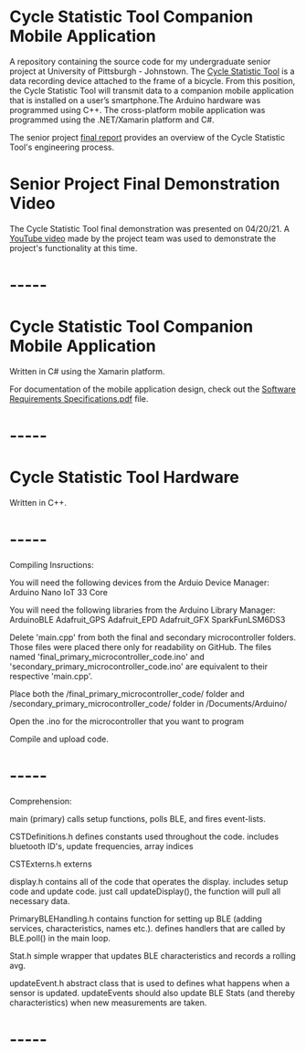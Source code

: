 # Cycle Statistic Tool Companion Mobile Application
A repository containing the source code for my undergraduate senior project at University of Pittsburgh - Johnstown. The [Cycle Statistic Tool]() is a data recording device attached to the frame of a bicycle. From this position, the Cycle Statistic Tool will transmit data to a companion mobile application that is installed on a user’s smartphone.The Arduino hardware was programmed using C++. The cross-platform mobile application was programmed using the .NET/Xamarin platform and C#.

The senior project [final report]() provides an overview of the Cycle Statistic Tool's engineering process.
# Senior Project Final Demonstration Video
The Cycle Statistic Tool final demonstration was presented on 04/20/21. A [YouTube video](https://youtu.be/cTovEaKmmAo) made by the project team was used to demonstrate the project's functionality at this time.
# -----
# Cycle Statistic Tool Companion Mobile Application
Written in C# using the Xamarin platform.

For documentation of the mobile application design, check out the [Software Requirements Specifications.pdf](https://github.com/Jacob-Hoff-man/Companion/blob/main/Companion%20Software%20Requirements%20Specifications.pdf) file. 
# -----
# Cycle Statistic Tool Hardware
Written in C++.
# -----
Compiling Insructions:

You will need the following devices from the Arduio Device Manager:
	Arduino Nano IoT 33 Core

You will need the following libraries from the Arduino Library Manager:
	ArduinoBLE
	Adafruit_GPS
	Adafruit_EPD
	Adafruit_GFX
	SparkFunLSM6DS3

Delete 'main.cpp' from both the final and secondary microcontroller folders. Those files were placed there only for readability on GitHub. The files named 'final_primary_microcontroller_code.ino' and 'secondary_primary_microcontroller_code.ino' are equivalent to their respective 'main.cpp'.

Place both the /final_primary_microcontroller_code/ folder and /secondary_primary_microcontroller_code/ folder in /Documents/Arduino/

Open the .ino for the microcontroller that you want to program

Compile and upload code.
# -----
Comprehension:

main (primary)
	calls setup functions, polls BLE, and fires event-lists.


CSTDefinitions.h
	defines constants used throughout the code. includes bluetooth ID's, update frequencies, array indices
	
	
CSTExterns.h
	externs
	
	
display.h
	contains all of the code that operates the display. includes setup code and update code. just call updateDisplay(), the function will pull all necessary data.
	
	
PrimaryBLEHandling.h
	contains function for setting up BLE (adding services, characteristics, names etc.). defines handlers that are called by BLE.poll() in the main loop.
	
	
Stat.h
	simple wrapper that updates BLE characteristics and records a rolling avg.
	
	
updateEvent.h
	abstract class that is used to defines what happens when a sensor is updated. updateEvents should also update BLE Stats (and thereby characteristics) when new measurements are taken.
# -----  
